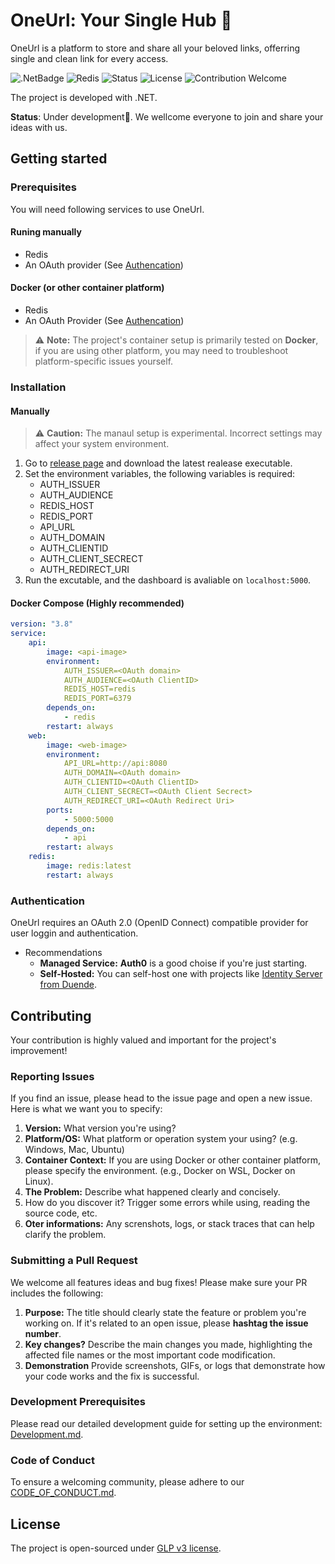 # OneUrl: Your Single Hub 🔗
OneUrl is a platform to store and share all your beloved links, offerring single and clean link for every access. 

![.NetBadge](https://img.shields.io/badge/.Net-512BD4?logo=dotnet&logoColor=white)
![Redis](https://img.shields.io/badge/Redis-DC382D?logo=redis&logoColor=white)
![Status](https://img.shields.io/badge/Status-Under%20Development-red)
![License](https://img.shields.io/badge/License-GPLv3-blue)
![Contribution Welcome](https://img.shields.io/badge/Contributions-Welcome-brightgreen)

The project is developed with .NET.

**Status**: Under development🚧. We wellcome everyone to join and share your ideas with us.

## Getting started
### Prerequisites
You will need following services to use OneUrl.
#### Runing manually
- Redis
- An OAuth provider (See [Authencation](#authentication))
#### Docker (or other container platform)
- Redis
- An OAuth Provider (See [Authencation](#authentication))

> ⚠️ **Note:** The project's container setup is primarily tested on **Docker**, if you are using other platform, you may need to troubleshoot platform-specific issues yourself.

### Installation
#### Manually
> ⚠️ **Caution:** The manaul setup is experimental. Incorrect settings may affect your system environment.
1. Go to [release page](https://github.com/Hammered-Dev/OneUrl/releases) and download the latest realease executable.
2. Set the environment variables, the following variables is required:
    - AUTH_ISSUER
    - AUTH_AUDIENCE
    - REDIS_HOST
    - REDIS_PORT
    - API_URL
    - AUTH_DOMAIN
    - AUTH_CLIENTID
    - AUTH_CLIENT_SECRECT
    - AUTH_REDIRECT_URI
3. Run the excutable, and the dashboard is avaliable on `localhost:5000`.
#### Docker Compose (Highly recommended)
```yaml
version: "3.8"
service:
    api:
        image: <api-image>
        environment:
            AUTH_ISSUER=<OAuth domain>
            AUTH_AUDIENCE=<OAuth ClientID>
            REDIS_HOST=redis
            REDIS_PORT=6379
        depends_on:
            - redis
        restart: always
    web:
        image: <web-image>
        environment:
            API_URL=http://api:8080
            AUTH_DOMAIN=<OAuth domain>
            AUTH_CLIENTID=<OAuth ClientID>
            AUTH_CLIENT_SECRECT=<OAuth Client Secrect>
            AUTH_REDIRECT_URI=<OAuth Redirect Uri>
        ports:
            - 5000:5000
        depends_on:
            - api
        restart: always
    redis:
        image: redis:latest
        restart: always
```
### Authentication
OneUrl requires an OAuth 2.0 (OpenID Connect) compatible provider for user loggin and authentication.
- Recommendations
    - **Managed Service:** **Auth0** is a good choise if you're just starting.
    - **Self-Hosted:** You can self-host one with projects like [Identity Server from Duende](https://duendesoftware.com/products/identityserver).

## Contributing
Your contribution is highly valued and important for the project's improvement!
### Reporting Issues
If you find an issue, please head to the issue page and open a new issue. Here is what we want you to specify:

1. **Version:** What version you're using?
2. **Platform/OS:** What platform or operation system your using? (e.g. Windows, Mac, Ubuntu)
3. **Container Context:** If you are using Docker or other container platform, please specify the environment. (e.g., Docker on WSL, Docker on Linux).
4. **The Problem:** Describe what happened clearly and concisely.
5. How do you discover it? Trigger some errors while using, reading the source code, etc.
6. **Oter informations:** Any screnshots, logs, or stack traces that can help clarify the problem.

### Submitting a Pull Request
We welcome all features ideas and bug fixes! Please make sure your PR includes the following:
1. **Purpose:** The title should clearly state the feature or problem you're working on. If it's related to an open issue, please **hashtag the issue number**.
2. **Key changes?** Describe the main changes you made, highlighting the affected file names or the most important code modification.
3. **Demonstration** Provide screenshots, GIFs, or logs that demonstrate how your code works and the fix is successful.

### Development Prerequisites
Please read our detailed development guide for setting up the environment: [Development.md](https://github.com/Hammered-Dev/OneUrl/blob/master/Development.md).

### Code of Conduct
To ensure a welcoming community, please adhere to our [CODE_OF_CONDUCT.md](link.to.codeofconduct).

## License
The project is open-sourced under [GLP v3 license](https://github.com/Hammered-Dev/OneUrl/blob/master/LICENSE).